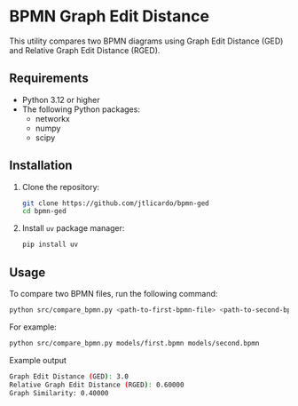 # BPMN Graph Edit Distance

This utility compares two BPMN diagrams using Graph Edit Distance (GED) and Relative Graph Edit Distance (RGED).

## Requirements

- Python 3.12 or higher
- The following Python packages:
  - networkx
  - numpy
  - scipy

## Installation

1. Clone the repository:
    ```sh
    git clone https://github.com/jtlicardo/bpmn-ged
    cd bpmn-ged
    ```

2. Install `uv` package manager:
    ```sh
    pip install uv
    ```

## Usage

To compare two BPMN files, run the following command:

```sh
python src/compare_bpmn.py <path-to-first-bpmn-file> <path-to-second-bpmn-file>
```

For example:

```sh
python src/compare_bpmn.py models/first.bpmn models/second.bpmn
```

Example output

```sh
Graph Edit Distance (GED): 3.0
Relative Graph Edit Distance (RGED): 0.60000
Graph Similarity: 0.40000
```